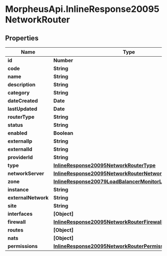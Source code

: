 # MorpheusApi.InlineResponse20095NetworkRouter

## Properties

Name | Type | Description | Notes
------------ | ------------- | ------------- | -------------
**id** | **Number** |  | [optional] 
**code** | **String** |  | [optional] 
**name** | **String** |  | [optional] 
**description** | **String** |  | [optional] 
**category** | **String** |  | [optional] 
**dateCreated** | **Date** |  | [optional] 
**lastUpdated** | **Date** |  | [optional] 
**routerType** | **String** |  | [optional] 
**status** | **String** |  | [optional] 
**enabled** | **Boolean** |  | [optional] 
**externalIp** | **String** |  | [optional] 
**externalId** | **String** |  | [optional] 
**providerId** | **String** |  | [optional] 
**type** | [**InlineResponse20095NetworkRouterType**](InlineResponse20095NetworkRouterType.md) |  | [optional] 
**networkServer** | [**InlineResponse20095NetworkRouterNetworkServer**](InlineResponse20095NetworkRouterNetworkServer.md) |  | [optional] 
**zone** | [**InlineResponse20079LoadBalancerMonitorLoadBalancerType**](InlineResponse20079LoadBalancerMonitorLoadBalancerType.md) |  | [optional] 
**instance** | **String** |  | [optional] 
**externalNetwork** | **String** |  | [optional] 
**site** | **String** |  | [optional] 
**interfaces** | **[Object]** |  | [optional] 
**firewall** | [**InlineResponse20095NetworkRouterFirewall**](InlineResponse20095NetworkRouterFirewall.md) |  | [optional] 
**routes** | **[Object]** |  | [optional] 
**nats** | **[Object]** |  | [optional] 
**permissions** | [**InlineResponse20095NetworkRouterPermissions**](InlineResponse20095NetworkRouterPermissions.md) |  | [optional] 


